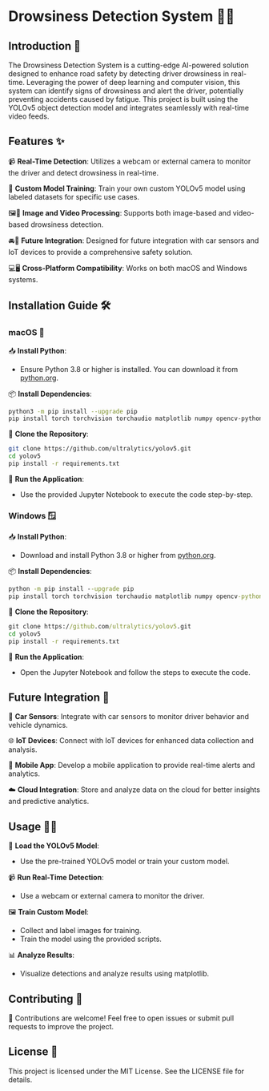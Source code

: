 # Drowsiness Detection System 🚗💤

## Introduction 🌟
The Drowsiness Detection System is a cutting-edge AI-powered solution designed to enhance road safety by detecting driver drowsiness in real-time. Leveraging the power of deep learning and computer vision, this system can identify signs of drowsiness and alert the driver, potentially preventing accidents caused by fatigue. This project is built using the YOLOv5 object detection model and integrates seamlessly with real-time video feeds.

## Features ✨
 📹 **Real-Time Detection**: Utilizes a webcam or external camera to monitor the driver and detect drowsiness in real-time.
 
 🧠 **Custom Model Training**: Train your own custom YOLOv5 model using labeled datasets for specific use cases.
 
 🖼️🎥 **Image and Video Processing**: Supports both image-based and video-based drowsiness detection.
 
 🚘📡 **Future Integration**: Designed for future integration with car sensors and IoT devices to provide a comprehensive safety solution.
 
 💻🖥️ **Cross-Platform Compatibility**: Works on both macOS and Windows systems.

## Installation Guide 🛠️

### macOS 🍎
📥 **Install Python**:
   - Ensure Python 3.8 or higher is installed. You can download it from [python.org](https://www.python.org/).

📦 **Install Dependencies**:
   ```bash
   python3 -m pip install --upgrade pip
   pip install torch torchvision torchaudio matplotlib numpy opencv-python tqdm pandas pyqt5 lxml
   ```

🔗 **Clone the Repository**:
   ```bash
   git clone https://github.com/ultralytics/yolov5.git
   cd yolov5
   pip install -r requirements.txt
   ```

📓 **Run the Application**:
   - Use the provided Jupyter Notebook to execute the code step-by-step.

### Windows 🪟
📥 **Install Python**:
   - Download and install Python 3.8 or higher from [python.org](https://www.python.org/).

📦 **Install Dependencies**:
   ```cmd
   python -m pip install --upgrade pip
   pip install torch torchvision torchaudio matplotlib numpy opencv-python tqdm pandas pyqt5 lxml
   ```

🔗 **Clone the Repository**:
   ```cmd
   git clone https://github.com/ultralytics/yolov5.git
   cd yolov5
   pip install -r requirements.txt
   ```

📓 **Run the Application**:
   - Open the Jupyter Notebook and follow the steps to execute the code.

## Future Integration 🔮
🚗 **Car Sensors**: Integrate with car sensors to monitor driver behavior and vehicle dynamics.

🌐 **IoT Devices**: Connect with IoT devices for enhanced data collection and analysis.

📱 **Mobile App**: Develop a mobile application to provide real-time alerts and analytics.

☁️ **Cloud Integration**: Store and analyze data on the cloud for better insights and predictive analytics.

## Usage 🧑‍💻
🧠 **Load the YOLOv5 Model**:
   - Use the pre-trained YOLOv5 model or train your custom model.

📹 **Run Real-Time Detection**:
   - Use a webcam or external camera to monitor the driver.

🖼️ **Train Custom Model**:
   - Collect and label images for training.
   - Train the model using the provided scripts.

📊 **Analyze Results**:
   - Visualize detections and analyze results using matplotlib.

## Contributing 🤝
🌟 Contributions are welcome! Feel free to open issues or submit pull requests to improve the project.

## License 📜
This project is licensed under the MIT License. See the LICENSE file for details.
